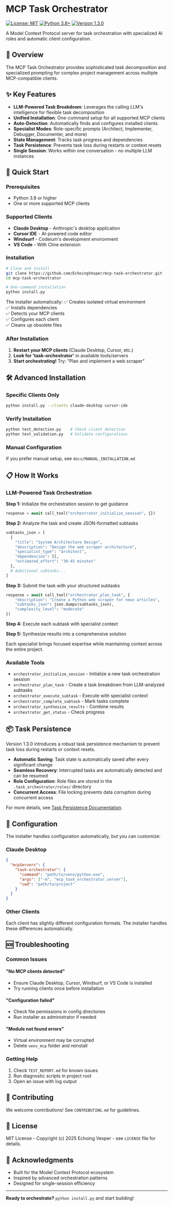 # MCP Task Orchestrator

[![License: MIT](https://img.shields.io/badge/License-MIT-blue.svg)](https://opensource.org/licenses/MIT)
[![Python 3.8+](https://img.shields.io/badge/python-3.8+-blue.svg)](https://www.python.org/downloads/)
[![Version 1.3.0](https://img.shields.io/badge/version-1.3.0-green.svg)](https://github.com/EchoingVesper/mcp-task-orchestrator/releases/tag/v1.3.0)

A Model Context Protocol server for task orchestration with specialized AI roles and automatic client configuration.

## 🎯 Overview

The MCP Task Orchestrator provides sophisticated task decomposition and specialized prompting for complex project management across multiple MCP-compatible clients.

## ✨ Key Features

- **LLM-Powered Task Breakdown**: Leverages the calling LLM's intelligence for flexible task decomposition
- **Unified Installation**: One-command setup for all supported MCP clients
- **Auto-Detection**: Automatically finds and configures installed clients  
- **Specialist Modes**: Role-specific prompts (Architect, Implementer, Debugger, Documenter, and more)
- **State Management**: Tracks task progress and dependencies
- **Task Persistence**: Prevents task loss during restarts or context resets
- **Single Session**: Works within one conversation - no multiple LLM instances

## 🚀 Quick Start

### Prerequisites

- Python 3.8 or higher
- One or more supported MCP clients

### Supported Clients

- **Claude Desktop** - Anthropic's desktop application
- **Cursor IDE** - AI-powered code editor
- **Windsurf** - Codeium's development environment  
- **VS Code** - With Cline extension

### Installation

```bash
# Clone and install
git clone https://github.com/EchoingVesper/mcp-task-orchestrator.git
cd mcp-task-orchestrator

# One-command installation
python install.py
```

The installer automatically:
✅ Creates isolated virtual environment  
✅ Installs dependencies  
✅ Detects your MCP clients  
✅ Configures each client  
✅ Cleans up obsolete files

### After Installation

1. **Restart your MCP clients** (Claude Desktop, Cursor, etc.)
2. **Look for 'task-orchestrator'** in available tools/servers
3. **Start orchestrating!** Try: "Plan and implement a web scraper"

## 🛠️ Advanced Installation

### Specific Clients Only

```bash
python install.py --clients claude-desktop cursor-ide
```

### Verify Installation

```bash
python test_detection.py    # Check client detection
python test_validation.py   # Validate configurations  
```

### Manual Configuration

If you prefer manual setup, see `docs/MANUAL_INSTALLATION.md`

## 📋 How It Works

### LLM-Powered Task Orchestration

**Step 1:** Initialize the orchestration session to get guidance

```python
response = await call_tool("orchestrator_initialize_session", {})
```

**Step 2:** Analyze the task and create JSON-formatted subtasks

```python
subtasks_json = [
  {
    "title": "System Architecture Design",
    "description": "Design the web scraper architecture",
    "specialist_type": "architect",
    "dependencies": [],
    "estimated_effort": "30-45 minutes"
  },
  # Additional subtasks...
]
```

**Step 3:** Submit the task with your structured subtasks

```python
response = await call_tool("orchestrator_plan_task", {
    "description": "Create a Python web scraper for news articles",
    "subtasks_json": json.dumps(subtasks_json),
    "complexity_level": "moderate"
})
```

**Step 4:** Execute each subtask with specialist context

**Step 5:** Synthesize results into a comprehensive solution

Each specialist brings focused expertise while maintaining context across the entire project.

### Available Tools

- `orchestrator_initialize_session` - Initialize a new task orchestration session
- `orchestrator_plan_task` - Create a task breakdown from LLM-analyzed subtasks
- `orchestrator_execute_subtask` - Execute with specialist context
- `orchestrator_complete_subtask` - Mark tasks complete
- `orchestrator_synthesize_results` - Combine results
- `orchestrator_get_status` - Check progress

## 📦 Task Persistence

Version 1.3.0 introduces a robust task persistence mechanism to prevent task loss during restarts or context resets.

- **Automatic Saving**: Task state is automatically saved after every significant change
- **Seamless Recovery**: Interrupted tasks are automatically detected and can be resumed
- **Role Configuration**: Role files are stored in the `.task_orchestrator/roles/` directory
- **Concurrent Access**: File locking prevents data corruption during concurrent access

For more details, see [Task Persistence Documentation](docs/persistence.md).

## 🔧 Configuration

The installer handles configuration automatically, but you can customize:

### Claude Desktop

```json
{
  "mcpServers": {
    "task-orchestrator": {
      "command": "path/to/venv/python.exe",
      "args": ["-m", "mcp_task_orchestrator.server"],
      "cwd": "path/to/project"
    }
  }
}
```

### Other Clients

Each client has slightly different configuration formats. The installer handles these differences automatically.

## 🆘 Troubleshooting

### Common Issues

#### "No MCP clients detected"

- Ensure Claude Desktop, Cursor, Windsurf, or VS Code is installed
- Try running clients once before installation

#### "Configuration failed"  

- Check file permissions in config directories
- Run installer as administrator if needed

#### "Module not found errors"

- Virtual environment may be corrupted
- Delete `venv_mcp` folder and reinstall

### Getting Help

1. Check `TEST_REPORT.md` for known issues
2. Run diagnostic scripts in project root
3. Open an issue with log output

## 🤝 Contributing

We welcome contributions! See `CONTRIBUTING.md` for guidelines.

## 📄 License

MIT License - Copyright (c) 2025 Echoing Vesper - see `LICENSE` file for details.

## 🙏 Acknowledgments

- Built for the Model Context Protocol ecosystem
- Inspired by advanced orchestration patterns
- Designed for single-session efficiency

---

**Ready to orchestrate?** `python install.py` and start building!
